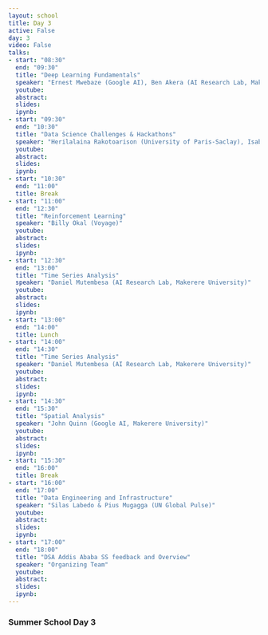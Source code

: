 ```yaml
---
layout: school
title: Day 3
active: False
day: 3
video: False
talks:
- start: "08:30"
  end: "09:30"
  title: "Deep Learning Fundamentals"
  speaker: "Ernest Mwebaze (Google AI), Ben Akera (AI Research Lab, Makerere University)"
  youtube:
  abstract:
  slides: 
  ipynb: 
- start: "09:30"
  end: "10:30"
  title: "Data Science Challenges & Hackathons"
  speaker: "Herilalaina Rakotoarison (University of Paris-Saclay), Isabelle Guyon (ChaLearn, USA)"
  youtube:
  abstract:
  slides: 
  ipynb:   
- start: "10:30"
  end: "11:00"
  title: Break
- start: "11:00"
  end: "12:30"
  title: "Reinforcement Learning"
  speaker: "Billy Okal (Voyage)"
  youtube:
  abstract:
  slides: 
  ipynb: 
- start: "12:30"
  end: "13:00"
  title: "Time Series Analysis"
  speaker: "Daniel Mutembesa (AI Research Lab, Makerere University)"
  youtube:
  abstract:
  slides: 
  ipynb:   
- start: "13:00"
  end: "14:00"
  title: Lunch
- start: "14:00"
  end: "14:30"
  title: "Time Series Analysis"
  speaker: "Daniel Mutembesa (AI Research Lab, Makerere University)"
  youtube:
  abstract:
  slides: 
  ipynb:
- start: "14:30"
  end: "15:30"
  title: "Spatial Analysis"
  speaker: "John Quinn (Google AI, Makerere University)"
  youtube:
  abstract:
  slides: 
  ipynb:
- start: "15:30"
  end: "16:00"
  title: Break
- start: "16:00"
  end: "17:00"
  title: "Data Engineering and Infrastructure"
  speaker: "Silas Labedo & Pius Mugagga (UN Global Pulse)"
  youtube:
  abstract:
  slides: 
  ipynb: 
- start: "17:00"
  end: "18:00"
  title: "DSA Addis Ababa SS feedback and Overview"
  speaker: "Organizing Team"
  youtube:
  abstract:
  slides:
  ipynb:
---
```


<h3> Summer School Day 3 </h3>
